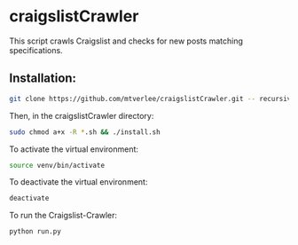# craigslistCrawler

This script crawls Craigslist and checks for new posts matching specifications.

## Installation:
```bash
git clone https://github.com/mtverlee/craigslistCrawler.git -- recursive
```
Then, in the craigslistCrawler directory:
```bash
sudo chmod a+x -R *.sh && ./install.sh
```

To activate the virtual environment:
```bash
source venv/bin/activate
```

To deactivate the virtual environment:
```bash
deactivate
```

To run the Craigslist-Crawler:
```bash
python run.py
```
